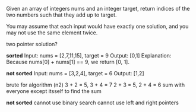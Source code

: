 Given an array of integers nums and an integer target, return indices of the two numbers such that they add up to target.


You may assume that each input would have exactly one solution, and you may not use the same element twice.

two pointer solution?

**sorted**
Input: nums = [2,7,11,15], target = 9
Output: [0,1]
Explanation: Because nums[0] + nums[1] == 9, we return [0, 1].


**not sorted**
Input: nums = [3,2,4], target = 6
Output: [1,2]

brute for algorithm
(n2)
3 + 2 = 5, 3 + 4 = 7
2 + 3 = 5, 2 + 4 = 6
sum with everyone except itsself to find the sum

**not sorted**
cannot use binary search
cannot use left and right pointers

